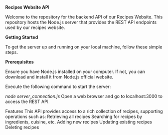**Recipes Website API**

Welcome to the repository for the backend API of our Recipes Website. This repository hosts the Node.js server that provides the REST API endpoints used by our recipes website.

**Getting Started**

To get the server up and running on your local machine, follow these simple steps.

**Prerequisites**

Ensure you have Node.js installed on your computer. If not, you can download and install it from Node.js official website.

Execute the following command to start the server:

_node server_connection.js_
Open a web browser and go to localhost:3000 to access the REST API.

Features
This API provides access to a rich collection of recipes, supporting operations such as:
Retrieving all recipes
Searching for recipes by ingredients, cuisine, etc.
Adding new recipes
Updating existing recipes
Deleting recipes
